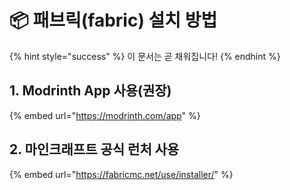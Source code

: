 # 📦 패브릭(fabric) 설치 방법

{% hint style="success" %}
이 문서는 곧 채워집니다!
{% endhint %}

## 1. Modrinth App 사용(권장)

{% embed url="https://modrinth.com/app" %}

## 2. 마인크래프트 공식 런처 사용

{% embed url="https://fabricmc.net/use/installer/" %}
